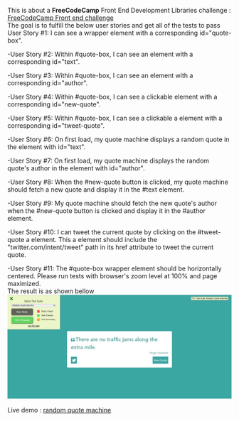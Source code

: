 This is about a **FreeCodeCamp** Front End Development Libraries challenge : [FreeCodeCamp Front end challenge](https://www.freecodecamp.org/learn/front-end-development-libraries/front-end-development-libraries-projects/build-a-random-quote-machine)  
The goal is to fulfill the below user stories and get all of the tests to pass  
User Story #1: I can see a wrapper element with a corresponding id="quote-box".  

-User Story #2: Within #quote-box, I can see an element with a corresponding id="text".  

-User Story #3: Within #quote-box, I can see an element with a corresponding id="author".  

-User Story #4: Within #quote-box, I can see a clickable element with a corresponding id="new-quote".  

-User Story #5: Within #quote-box, I can see a clickable a element with a corresponding id="tweet-quote".  

-User Story #6: On first load, my quote machine displays a random quote in the element with id="text".  

-User Story #7: On first load, my quote machine displays the random quote's author in the element with id="author".  

-User Story #8: When the #new-quote button is clicked, my quote machine should fetch a new quote and display it in the #text element.  

-User Story #9: My quote machine should fetch the new quote's author when the #new-quote button is clicked and display it in the #author element.  

-User Story #10: I can tweet the current quote by clicking on the #tweet-quote a element. This a element should include the "twitter.com/intent/tweet" path in its href attribute to tweet the current quote.  

-User Story #11: The #quote-box wrapper element should be horizontally centered. Please run tests with browser's zoom level at 100% and page maximized.  
The result is as shown bellow    
![preview image](https://github.com/fedilayoub/random-quote-machine/blob/master/preview.jpg)  
  
  Live demo : [random quote machine](https://fedilayoub.github.io/random-quote-machine/)

 

